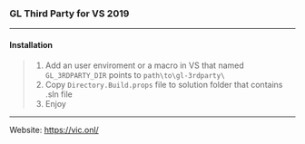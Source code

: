 ### GL Third Party for VS 2019  ###

---

#### Installation ####

>1. Add an user enviroment or a macro in VS that named `GL_3RDPARTY_DIR` points to `path\to\gl-3rdparty\`
>2. Copy `Directory.Build.props` file to solution folder that contains .sln file
>3. Enjoy

---

Website: https://vic.onl/